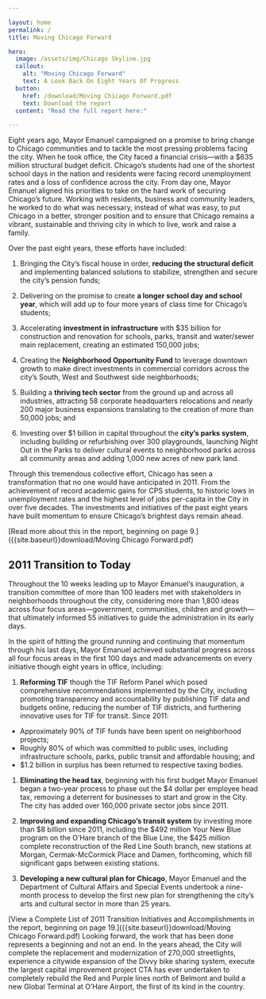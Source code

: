 ```yaml
---

layout: home
permalink: /
title: Moving Chicago Forward

hero:
  image: /assets/img/Chicago Skyline.jpg
  callout:
    alt: "Moving Chicago Forward"
    text: A Look Back On Eight Years Of Progress
  button:
    href: /download/Moving Chicago Forward.pdf
    text: Download the report
  content: "Read the full report here:" 

---
```


Eight years ago, Mayor Emanuel campaigned on a promise to bring change to Chicago communities and to tackle the most pressing problems facing the city. When he took office, the City faced a financial crisis—with a $635 million structural budget deficit. Chicago’s students had one of the shortest school days in the nation and residents were facing record unemployment rates and a loss of confidence across the city.
From day one, Mayor Emanuel aligned his priorities to take on the hard work of securing Chicago’s future. Working with residents, business and community leaders, he worked to do what was necessary, instead of what was easy, to put Chicago in a better, stronger position and to ensure that Chicago remains a vibrant, sustainable and thriving city in which to live, work and raise a family.

Over the past eight years, these efforts have included:
1. Bringing the City’s fiscal house in order, **reducing the structural deficit** and implementing balanced solutions to stabilize, strengthen and secure the city’s pension funds;
1. Delivering on the promise to create **a longer school day and school year**, which will add up to four more years of class time for Chicago’s students; 
1. Accelerating **investment in infrastructure** with $35 billion for construction and renovation for schools, parks, transit and water/sewer main replacement, creating an estimated 150,000 jobs;
1. Creating the **Neighborhood Opportunity Fund** to leverage downtown growth to make direct investments in commercial corridors across the city’s South, West and Southwest side neighborhoods;

1. Building a **thriving tech sector** from the ground up and across all industries, attracting 58 corporate headquarters relocations and nearly 200 major business expansions translating to the creation of more than 50,000 jobs; and

1. Investing over $1 billion in capital throughout the **city’s parks system**, including building or refurbishing over 300 playgrounds, launching Night Out in the Parks to deliver cultural events to neighborhood parks across all community areas and adding 1,000 new acres of new park land.

Through this tremendous collective effort, Chicago has seen a transformation that no one would have anticipated in 2011. From the achievement of record academic gains for CPS students, to historic lows in unemployment rates and the highest level of jobs per-capita in the City in over five decades. The investments and initiatives of the past eight years have built momentum to ensure Chicago’s brightest days remain ahead.


[Read more about this in the report, beginning on page 9.]({{site.baseurl}}download/Moving Chicago Forward.pdf)


## 2011 Transition to Today

Throughout the 10 weeks leading up to Mayor Emanuel’s inauguration, a transition committee of more than 100 leaders met with stakeholders in neighborhoods throughout the city, considering more than 1,800 ideas across four focus areas—government, communities, children and growth—that ultimately informed 55 initiatives to guide the administration in its early days. 

In the spirit of hitting the ground running and continuing that momentum through his last days, Mayor Emanuel achieved substantial progress across all four focus areas in the first 100 days and made advancements on every initiative though eight years in office, including:

1. **Reforming TIF** though the TIF Reform Panel which posed comprehensive recommendations implemented by the City, including promoting transparency and accountability by publishing TIF data and budgets online, reducing the number of TIF districts, and furthering innovative uses for TIF for transit. Since 2011: 
* Approximately 90% of TIF funds have been spent on neighborhood projects;
* Roughly 80% of which was committed to public uses, including infrastructure schools, parks, public transit and affordable housing; and 
* $1.2 billion in surplus has been returned to respective taxing bodies.

1. **Eliminating the head tax**, beginning with his first budget Mayor Emanuel began a two-year process to phase out the $4 dollar per employee head tax, removing a deterrent for businesses to start and grow in the City. The city has added over 160,000 private sector jobs since 2011.

1. **Improving and expanding Chicago’s transit system** by investing more than $8 billion since 2011, including the $492 million Your New Blue program on the O’Hare branch of the Blue Line, the $425 million complete reconstruction of the Red Line South branch, new stations at Morgan, Cermak-McCormick Place and Damen, forthcoming, which fill significant gaps between existing stations.

1. **Developing a new cultural plan for Chicago**, Mayor Emanuel and the Department of Cultural Affairs and Special Events undertook a nine-month process to develop the first new plan for strengthening the city’s arts and cultural sector in more than 25 years. 

[View a Complete List of 2011 Transition Initiatives and Accomplishments in the report, beginning on page 19.]({{site.baseurl}}download/Moving Chicago Forward.pdf)
Looking forward, the work that has been done represents a beginning and not an end. In the years ahead, the City will complete the replacement and modernization of 270,000 streetlights, experience a citywide expansion of the Divvy bike sharing system, execute the largest capital improvement project CTA has ever undertaken to completely rebuild the Red and Purple lines north of Belmont and build a new Global Terminal at O’Hare Airport, the first of its kind in the country.  
